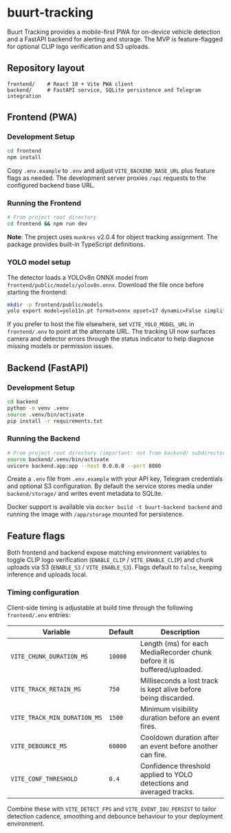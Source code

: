 # buurt-tracking
Buurt Tracking provides a mobile-first PWA for on-device vehicle detection and a FastAPI backend for alerting and storage. The MVP is
feature-flagged for optional CLIP logo verification and S3 uploads.

## Repository layout

```
frontend/    # React 18 + Vite PWA client
backend/     # FastAPI service, SQLite persistence and Telegram integration
```

## Frontend (PWA)

### Development Setup
```bash
cd frontend
npm install
```

Copy `.env.example` to `.env` and adjust `VITE_BACKEND_BASE_URL` plus feature flags as needed. The development server proxies `/api`
requests to the configured backend base URL.

### Running the Frontend
```bash
# From project root directory
cd frontend && npm run dev
```

**Note**: The project uses `munkres` v2.0.4 for object tracking assignment. The package provides built-in TypeScript definitions.

### YOLO model setup

The detector loads a YOLOv8n ONNX model from `frontend/public/models/yolov8n.onnx`. Download the file once before starting the
frontend:

```bash
mkdir -p frontend/public/models
yolo export model=yolo11n.pt format=onnx opset=17 dynamic=False simplify=False
```

If you prefer to host the file elsewhere, set `VITE_YOLO_MODEL_URL` in `frontend/.env` to point at the alternate URL. The tracking UI
now surfaces camera and detector errors through the status indicator to help diagnose missing models or permission issues.

## Backend (FastAPI)

### Development Setup
```bash
cd backend
python -m venv .venv
source .venv/bin/activate
pip install -r requirements.txt
```

### Running the Backend
```bash
# From project root directory (important: not from backend/ subdirectory)
source backend/.venv/bin/activate
uvicorn backend.app:app --host 0.0.0.0 --port 8080
```

Create a `.env` file from `.env.example` with your API key, Telegram credentials and optional S3 configuration. By default the service
stores media under `backend/storage/` and writes event metadata to SQLite.

Docker support is available via `docker build -t buurt-backend backend` and running the image with `/app/storage` mounted for
persistence.

## Feature flags

Both frontend and backend expose matching environment variables to toggle CLIP logo verification (`ENABLE_CLIP` / `VITE_ENABLE_CLIP`) and
chunk uploads via S3 (`ENABLE_S3` / `VITE_ENABLE_S3`). Flags default to `false`, keeping inference and uploads local.

### Timing configuration

Client-side timing is adjustable at build time through the following `frontend/.env` entries:

| Variable | Default | Description |
| --- | --- | --- |
| `VITE_CHUNK_DURATION_MS` | `10000` | Length (ms) for each MediaRecorder chunk before it is buffered/uploaded. |
| `VITE_TRACK_RETAIN_MS` | `750` | Milliseconds a lost track is kept alive before being discarded. |
| `VITE_TRACK_MIN_DURATION_MS` | `1500` | Minimum visibility duration before an event fires. |
| `VITE_DEBOUNCE_MS` | `60000` | Cooldown duration after an event before another can fire. |
| `VITE_CONF_THRESHOLD` | `0.4` | Confidence threshold applied to YOLO detections and averaged tracks. |

Combine these with `VITE_DETECT_FPS` and `VITE_EVENT_IOU_PERSIST` to tailor detection cadence, smoothing and debounce behaviour to
your deployment environment.
